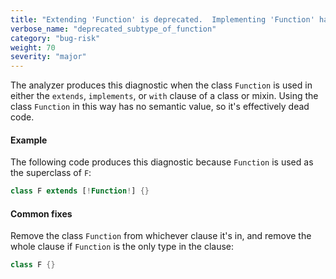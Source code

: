 ```yaml
---
title: "Extending 'Function' is deprecated.  Implementing 'Function' has no effect.  Mixing in 'Function' is deprecated."
verbose_name: "deprecated_subtype_of_function"
category: "bug-risk"
weight: 70
severity: "major"
---
```

The analyzer produces this diagnostic when the class `Function` is used in
either the `extends`, `implements`, or `with` clause of a class or mixin.
Using the class `Function` in this way has no semantic value, so it's
effectively dead code.

#### Example

The following code produces this diagnostic because `Function` is used as
the superclass of `F`:

```dart
class F extends [!Function!] {}
```

#### Common fixes

Remove the class `Function` from whichever clause it's in, and remove the
whole clause if `Function` is the only type in the clause:

```dart
class F {}
```
